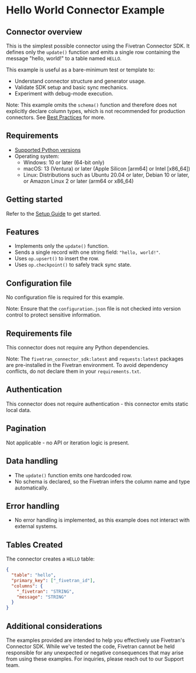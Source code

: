 # Hello World Connector Example

## Connector overview
This is the simplest possible connector using the Fivetran Connector SDK. It defines only the `update()` function and emits a single row containing the message "hello, world!" to a table named `HELLO`.

This example is useful as a bare-minimum test or template to:
- Understand connector structure and generator usage.
- Validate SDK setup and basic sync mechanics.
- Experiment with debug-mode execution.

Note: This example omits the `schema()` function and therefore does not explicitly declare column types, which is not recommended for production connectors. See [Best Practices](https://fivetran.com/docs/connector-sdk/best-practices#declaringprimarykeys) for more.


## Requirements
- [Supported Python versions](https://github.com/fivetran/fivetran_connector_sdk/blob/main/README.md#requirements)   
- Operating system:
  - Windows: 10 or later (64-bit only)
  - macOS: 13 (Ventura) or later (Apple Silicon [arm64] or Intel [x86_64])
  - Linux: Distributions such as Ubuntu 20.04 or later, Debian 10 or later, or Amazon Linux 2 or later (arm64 or x86_64)


## Getting started
Refer to the [Setup Guide](https://fivetran.com/docs/connectors/connector-sdk/setup-guide) to get started.


## Features
- Implements only the `update()` function.
- Sends a single record with one string field: `"hello, world!"`.
- Uses `op.upsert()` to insert the row.
- Uses `op.checkpoint()` to safely track sync state.


## Configuration file
No configuration file is required for this example.

Note: Ensure that the `configuration.json` file is not checked into version control to protect sensitive information.


## Requirements file
This connector does not require any Python dependencies.

Note: The `fivetran_connector_sdk:latest` and `requests:latest` packages are pre-installed in the Fivetran environment. To avoid dependency conflicts, do not declare them in your `requirements.txt`.


## Authentication
This connector does not require authentication - this connector emits static local data.


## Pagination
Not applicable - no API or iteration logic is present.


## Data handling
- The `update()` function emits one hardcoded row.
- No schema is declared, so the Fivetran infers the column name and type automatically.


## Error handling
- No error handling is implemented, as this example does not interact with external systems.


## Tables Created
The connector creates a `HELLO` table:

```json
{
  "table": "hello",
  "primary_key": ["_fivetran_id"],
  "columns": {
    "_fivetran": "STRING",
    "message": "STRING"
  }
}
```


## Additional considerations
The examples provided are intended to help you effectively use Fivetran's Connector SDK. While we've tested the code, Fivetran cannot be held responsible for any unexpected or negative consequences that may arise from using these examples. For inquiries, please reach out to our Support team.
